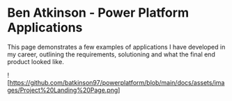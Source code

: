 # Ben Atkinson - Power Platform Applications
This page demonstrates a few examples of applications I have developed in my career, outlining the requirements, solutioning and what the final end product looked like.

![https://github.com/batkinson97/powerplatform/blob/main/docs/assets/images/Project%20Landing%20Page.png]

